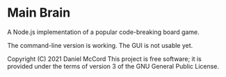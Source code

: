 # Main Brain
A Node.js implementation of a popular code-breaking board game.

The command-line version is working. The GUI is not usable yet.

Copyright (C) 2021 Daniel McCord
This project is free software; it is provided under the terms of version 3 of the GNU General Public License.
